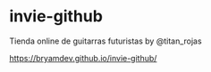 # invie-github
Tienda online de guitarras futuristas by @titan_rojas

https://bryamdev.github.io/invie-github/
